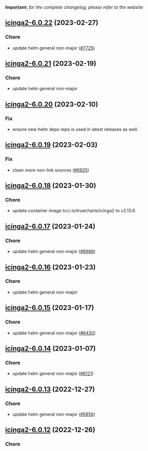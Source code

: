 **Important:**
*for the complete changelog, please refer to the website*




## [icinga2-6.0.22](https://github.com/truecharts/charts/compare/icinga2-6.0.21...icinga2-6.0.22) (2023-02-27)

### Chore

- update helm general non-major ([#7725](https://github.com/truecharts/charts/issues/7725))
  
  


## [icinga2-6.0.21](https://github.com/truecharts/charts/compare/icinga2-6.0.20...icinga2-6.0.21) (2023-02-19)

### Chore

- update helm general non-major
  
  


## [icinga2-6.0.20](https://github.com/truecharts/charts/compare/icinga2-6.0.19...icinga2-6.0.20) (2023-02-10)

### Fix

- ensure new helm deps repo is used in latest releases as well.
  
  


## [icinga2-6.0.19](https://github.com/truecharts/charts/compare/icinga2-6.0.18...icinga2-6.0.19) (2023-02-03)

### Fix

-  clean more non-link sources ([#6925](https://github.com/truecharts/charts/issues/6925))
  
  


## [icinga2-6.0.18](https://github.com/truecharts/charts/compare/icinga2-6.0.17...icinga2-6.0.18) (2023-01-30)

### Chore

- update container image tccr.io/truecharts/icinga2 to v2.13.6
  
  


## [icinga2-6.0.17](https://github.com/truecharts/charts/compare/icinga2-6.0.16...icinga2-6.0.17) (2023-01-24)

### Chore

- update helm general non-major ([#6689](https://github.com/truecharts/charts/issues/6689))
  
  


## [icinga2-6.0.16](https://github.com/truecharts/charts/compare/icinga2-6.0.15...icinga2-6.0.16) (2023-01-23)

### Chore

- update helm general non-major
  
  


## [icinga2-6.0.15](https://github.com/truecharts/charts/compare/icinga2-6.0.14...icinga2-6.0.15) (2023-01-17)

### Chore

- update helm general non-major ([#6430](https://github.com/truecharts/charts/issues/6430))
  
  


## [icinga2-6.0.14](https://github.com/truecharts/charts/compare/icinga2-6.0.13...icinga2-6.0.14) (2023-01-07)

### Chore

- update helm general non-major ([#6121](https://github.com/truecharts/charts/issues/6121))
  
  


## [icinga2-6.0.13](https://github.com/truecharts/charts/compare/icinga2-6.0.12...icinga2-6.0.13) (2022-12-27)

### Chore

- update helm general non-major ([#5856](https://github.com/truecharts/charts/issues/5856))
  
  


## [icinga2-6.0.12](https://github.com/truecharts/charts/compare/icinga2-6.0.11...icinga2-6.0.12) (2022-12-26)

### Chore
